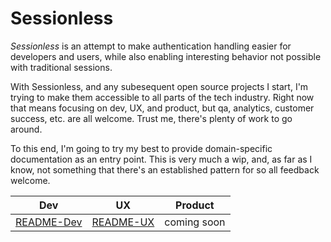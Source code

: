 # Sessionless

*Sessionless* is an attempt to make authentication handling easier for developers and users, while also enabling interesting behavior not possible with traditional sessions.

With Sessionless, and any subesequent open source projects I start, I'm trying to make them accessible to all parts of the tech industry. 
Right now that means focusing on dev, UX, and product, but qa, analytics, customer success, etc. are all welcome.
Trust me, there's plenty of work to go around.

To this end, I'm going to try my best to provide domain-specific documentation as an entry point. 
This is very much a wip, and, as far as I know, not something that there's an established pattern for so all feedback welcome.

| Dev          | UX          | Product     |
|--------------|-------------|-------------|
| [README-Dev] | [README-UX] | coming soon |

[README-Dev]: ./README-Dev.md
[README-UX]: ./README-UX.md
